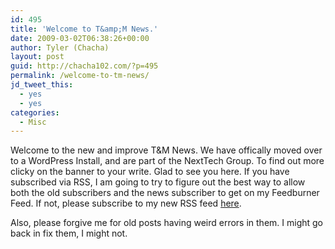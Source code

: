 ```yaml
---
id: 495
title: 'Welcome to T&amp;M News.'
date: 2009-03-02T06:38:26+00:00
author: Tyler (Chacha)
layout: post
guid: http://chacha102.com/?p=495
permalink: /welcome-to-tm-news/
jd_tweet_this:
  - yes
  - yes
categories:
  - Misc
---
```

Welcome to the new and improve T&M News. We have offically moved over to a WordPress Install, and are part of the NextTech Group. To find out more clicky on the banner to your write. Glad to see you here. If you have subscribed via RSS, I am going to try to figure out the best way to allow both the old subscribers and the news subscriber to get on my Feedburner Feed. If not, please subscribe to my new RSS feed [here](http://feeds2.feedburner.com/chacha102).

Also, please forgive me for old posts having weird errors in them. I might go back in fix them, I might not.